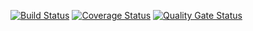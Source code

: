 [![Build Status](https://travis-ci.org/Neroec/Testings3.svg?branch=master)](https://travis-ci.org/github/Neroec/Testings3)
[![Coverage Status](https://coveralls.io/repos/github/Neroec/Testings3/badge.svg?branch=master)](https://coveralls.io/github/Neroec/Testings3?branch=master)
[![Quality Gate Status](https://sonarcloud.io/api/project_badges/measure?project=Neroec_Testings3&metric=alert_status)](https://sonarcloud.io/dashboard?id=Neroec_Testings3) 
